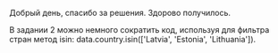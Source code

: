 Добрый день, спасибо за решения.
Здорово получилось.

В задании 2 можно немного сократить код, используя для фильтра стран метод isin: data.country.isin(['Latvia', 'Estonia', 'Lithuania']).